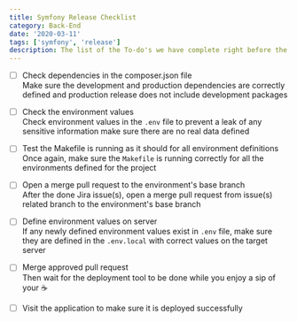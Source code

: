 ```yaml
---
title: Symfony Release Checklist
category: Back-End
date: '2020-03-11'
tags: ['symfony', 'release']
description: The list of the To-do's we have complete right before the deploy our application to stage or live 🚀
---
```


- [ ] Check dependencies in the composer.json file  
       Make sure the development and production dependencies are correctly defined and production release does not include development packages

- [ ] Check the environment values  
       Check environment values in the `.env` file to prevent a leak of any sensitive information make sure there are no real data defined

- [ ] Test the Makefile is running as it should for all environment definitions  
       Once again, make sure the `Makefile` is running correctly for all the environments defined for the project

- [ ] Open a merge pull request to the environment's base branch  
       After the done Jira issue(s), open a merge pull request from issue(s) related branch to the environment's base branch

- [ ] Define environment values on server  
       If any newly defined environment values exist in `.env` file, make sure they are defined in the `.env.local` with correct values on the target server

- [ ] Merge approved pull request  
       Then wait for the deployment tool to be done while you enjoy a sip of your ☕️

- [ ] Visit the application to make sure it is deployed successfully
